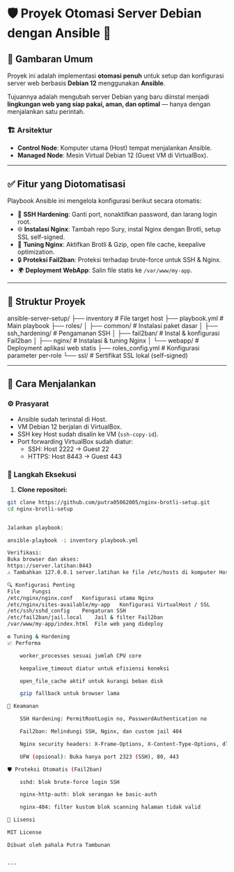 # 🛡️ Proyek Otomasi Server Debian dengan Ansible 🚀

## 📖 Gambaran Umum

Proyek ini adalah implementasi **otomasi penuh** untuk setup dan konfigurasi server web berbasis **Debian 12** menggunakan **Ansible**.

Tujuannya adalah mengubah server Debian yang baru diinstal menjadi **lingkungan web yang siap pakai, aman, dan optimal** — hanya dengan menjalankan satu perintah.

### 🏗️ Arsitektur

- **Control Node**: Komputer utama (Host) tempat menjalankan Ansible.
- **Managed Node**: Mesin Virtual Debian 12 (Guest VM di VirtualBox).

---

## ✅ Fitur yang Diotomatisasi

Playbook Ansible ini mengelola konfigurasi berikut secara otomatis:

- 🔐 **SSH Hardening**: Ganti port, nonaktifkan password, dan larang login root.
- 🌐 **Instalasi Nginx**: Tambah repo Sury, instal Nginx dengan Brotli, setup SSL self-signed.
- 🚀 **Tuning Nginx**: Aktifkan Brotli & Gzip, open file cache, keepalive optimization.
- 🔒 **Proteksi Fail2ban**: Proteksi terhadap brute-force untuk SSH & Nginx.
- 🌍 **Deployment WebApp**: Salin file statis ke `/var/www/my-app`.

---

## 📁 Struktur Proyek

ansible-server-setup/
├── inventory # File target host
├── playbook.yml # Main playbook
├── roles/
│ ├── common/ # Instalasi paket dasar
│ ├── ssh_hardening/ # Pengamanan SSH
│ ├── fail2ban/ # Instal & konfigurasi Fail2ban
│ ├── nginx/ # Instalasi & tuning Nginx
│ └── webapp/ # Deployment aplikasi web statis
├── roles_config.yml # Konfigurasi parameter per-role
└── ssl/ # Sertifikat SSL lokal (self-signed)



---

## 🚀 Cara Menjalankan

### ⚙️ Prasyarat

- Ansible sudah terinstal di Host.
- VM Debian 12 berjalan di VirtualBox.
- SSH key Host sudah disalin ke VM (`ssh-copy-id`).
- Port forwarding VirtualBox sudah diatur:
  - SSH: Host 2222 → Guest 22
  - HTTPS: Host 8443 → Guest 443

### 🧪 Langkah Eksekusi

1. **Clone repositori:**

```bash
git clone https://github.com/putra05062005/nginx-brotli-setup.git
cd nginx-brotli-setup


Jalankan playbook:

ansible-playbook -i inventory playbook.yml

Verifikasi:
Buka browser dan akses: 
https://server.latihan:8443
⚠️ Tambahkan 127.0.0.1 server.latihan ke file /etc/hosts di komputer Host.

🔍 Konfigurasi Penting
File	Fungsi
/etc/nginx/nginx.conf	Konfigurasi utama Nginx
/etc/nginx/sites-available/my-app	Konfigurasi VirtualHost / SSL
/etc/ssh/sshd_config	Pengaturan SSH
/etc/fail2ban/jail.local	Jail & filter Fail2ban
/var/www/my-app/index.html	File web yang dideploy

⚙️ Tuning & Hardening
📈 Performa

    worker_processes sesuai jumlah CPU core

    keepalive_timeout diatur untuk efisiensi koneksi

    open_file_cache aktif untuk kurangi beban disk

    gzip fallback untuk browser lama

🔐 Keamanan

    SSH Hardening: PermitRootLogin no, PasswordAuthentication no

    Fail2ban: Melindungi SSH, Nginx, dan custom jail 404

    Nginx security headers: X-Frame-Options, X-Content-Type-Options, dll.

    UFW (opsional): Buka hanya port 2323 (SSH), 80, 443

🛡️ Proteksi Otomatis (Fail2ban)

    sshd: blok brute-force login SSH

    nginx-http-auth: blok serangan ke basic-auth

    nginx-404: filter kustom blok scanning halaman tidak valid

📝 Lisensi

MIT License

Dibuat oleh pahala Putra Tambunan


---

